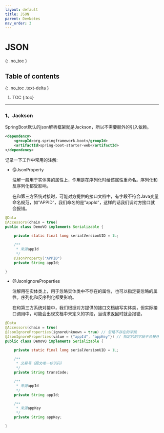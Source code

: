 ```yaml
---
layout: default
title: JSON
parent: DevNotes
nav_order: 3
---
```


# JSON
{: .no_toc }

## Table of contents
{: .no_toc .text-delta }

1. TOC
{:toc}

---


### 1、Jackson

SpringBoot默认的json解析框架就是Jackson，所以不需要额外的引入依赖。

```xml
<dependency>
    <groupId>org.springframework.boot</groupId>
    <artifactId>spring-boot-starter-web</artifactId>
</dependency>
```

记录一下工作中常用的注解:

- @JsonProperty

  注解一般用于实体类的属性上，作用是在序列化时给该属性重命名。序列化和反序列化都受影响。

  在和第三方系统对接时，可能对方提供的接口文档中，有字段不符合Java变量命名规范，如”APPID“，我们命名的是”appId“，这样的话我们调对方接口就会报错。

```java
@Data
@Accessors(chain = true)
public class DemoVO implements Serializable {
    
    private static final long serialVersionUID = 1L;

    /**
     * 来源appId
     */
    @JsonProperty("APPID")
    private String appId;
    
}
```

- @JsonIgnoreProperties

  注解用在实体类上，用于忽略实体类中不存在的属性，也可以指定要忽略的属性。序列化和反序列化都受影响。

  在和第三方系统对接中，我们根据对方提供的接口文档编写实体类，但实际接口调用中，可能会出现文档中未定义的字段，当请求返回时就会报错。

```java
@Data
@Accessors(chain = true)
@JsonIgnoreProperties(ignoreUnknown = true) // 忽略不存在的字段
@JsonIgnoreProperties(value = {"appId", "appKey"}) // 指定的的字段不会被序列化和反序列化
public class DemoVO implements Serializable {

    private static final long serialVersionUID = 1L;

    /**
     * 交易号（报文唯一标识码）
     */
    private String transCode;

    /**
     * 来源appId
     */
    private String appId;

    /**
     * 来源appKey
     */
    private String appKey;

}
```
